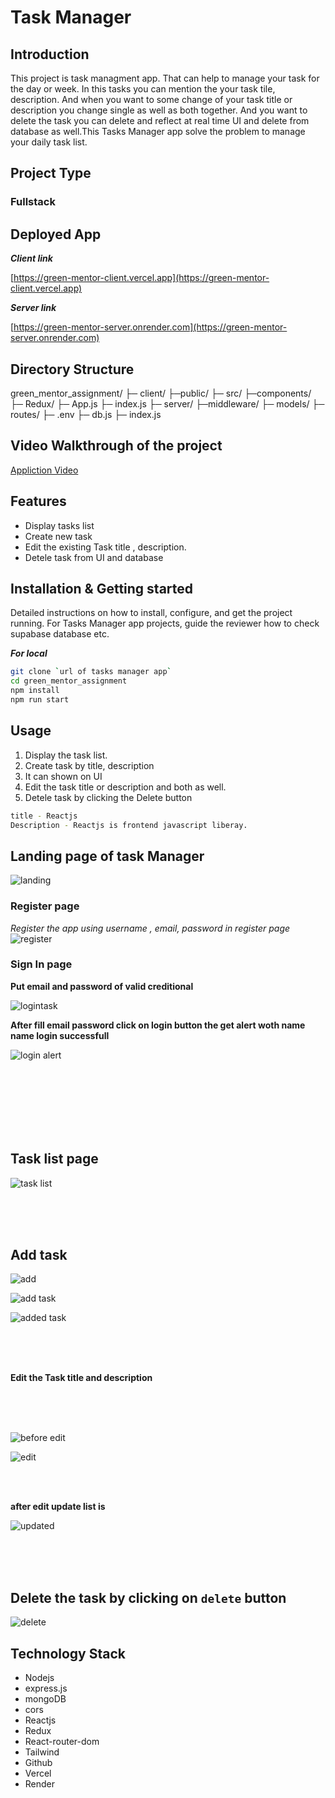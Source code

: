  # Task Manager

## Introduction

This project is task managment app. That can help to manage your task for the day or week. In this tasks you can mention the your task tile, description. And when you want to some change of your task title or description you change single as well as both together. And you want to delete the task you can delete and reflect at real time UI and delete from database as well.This Tasks Manager app solve the problem to manage your daily task list.

## Project Type
### Fullstack

## Deployed App

***Client link*** 

[https://green-mentor-client.vercel.app](https://green-mentor-client.vercel.app)

***Server link***

[https://green-mentor-server.onrender.com](https://green-mentor-server.onrender.com)

## Directory Structure

green_mentor_assignment/
├─ client/
   ├─public/
   ├─ src/
       ├─components/
       ├─ Redux/
       ├─ App.js
       ├─ index.js
├─ server/
   ├─middleware/
   ├─ models/
   ├─ routes/
   ├─ .env
   ├─ db.js
   ├─ index.js



## Video Walkthrough of the project
[Appliction Video](https://drive.google.com/file/d/1_L_LZHosLnmztHKpaZ9V8yMN98LqC-OM/view?usp=sharing)


## Features
- Display tasks list
- Create new task
- Edit the existing Task title , description.
- Detele  task from  UI and database

## Installation & Getting started
Detailed instructions on how to install, configure, and get the project running. For Tasks Manager app projects, guide the reviewer how to check supabase database etc.

***For local***
```bash 
git clone `url of tasks manager app`
cd green_mentor_assignment
npm install
npm run start
```

## Usage
1. Display the task list.
2. Create task by title, description
3. It can shown on UI
4. Edit the task title or description and both as well.
5. Detele task by clicking the Delete button

```bash
title - Reactjs
Description - Reactjs is frontend javascript liberay.
```

## Landing page of task Manager

![landing](https://github.com/khelsai01/green_mentor_assignment/assets/119441119/df36c53a-06df-4891-8ef4-d403c35eacbf)


### Register page
*Register the app using username , email, password in register page*
![register](https://github.com/khelsai01/green_mentor_assignment/assets/119441119/1ebd5452-610f-4802-9e95-65684ad4ebd0)


### Sign In page

**Put email and password of valid creditional**

![logintask](https://github.com/khelsai01/green_mentor_assignment/assets/119441119/e5237d0e-23e8-40db-a577-c57afafbb1cb)

**After fill email password click on login button the get alert woth name name login successfull**

![login alert](https://github.com/khelsai01/green_mentor_assignment/assets/119441119/99304992-1aa7-4072-a4a0-ab31054bfb0f)

<br/>
<br/>
<br/>


<br/>
<br/>
<br/>

## Task list page
 
 ![task list](https://github.com/khelsai01/green_mentor_assignment/assets/119441119/5443eca5-f802-4a4f-b654-3328201972ad)


<br/>
<br/>
<br/>

## Add task

![add](https://github.com/khelsai01/green_mentor_assignment/assets/119441119/5c8c5d7c-7409-4dc8-85d6-5f5b7b367bdf)

![add task](https://github.com/khelsai01/green_mentor_assignment/assets/119441119/b139260f-d26b-4cc2-83cf-ae88a276c21d)

 ![added task](https://github.com/khelsai01/green_mentor_assignment/assets/119441119/51dfff44-43ca-4810-831b-3e524baaa555)

<br/>
<br/>
<br/>

**Edit the Task title and description**

<br/>


<br/>
<br/>

![before edit](https://github.com/khelsai01/green_mentor_assignment/assets/119441119/a58d5270-5854-4ab5-ae51-1da7d5d03cbb)

![edit](https://github.com/khelsai01/green_mentor_assignment/assets/119441119/4f9f4413-74c0-4495-bbfc-7126158cb5bc)

<br/>
<br/>

**after edit update list is**

![updated](https://github.com/khelsai01/green_mentor_assignment/assets/119441119/0c940844-bf8a-4dab-a04a-07ce29bcf1a8)

<br/>
<br/>
<br/>

## Delete the task by clicking on `delete` button

![delete](https://github.com/khelsai01/green_mentor_assignment/assets/119441119/3627765d-c1f1-4697-83aa-f9f454c6f058)

## Technology Stack

- Nodejs
- express.js
- mongoDB
- cors
- Reactjs
- Redux
- React-router-dom
- Tailwind
- Github
- Vercel
- Render
